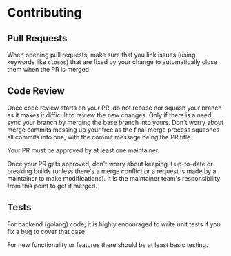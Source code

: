 # Contributing

## Pull Requests

When opening pull requests, make sure that you link issues (using keywords like `closes`) that
are fixed by your change to automatically close them when the PR is merged.

## Code Review

Once code review starts on your PR, do not rebase nor squash your branch as it makes it
difficult to review the new changes. Only if there is a need, sync your branch by merging
the base branch into yours. Don't worry about merge commits messing up your tree as
the final merge process squashes all commits into one, with the commit message being the PR title.

Your PR must be approved by at least one maintainer.

Once your PR gets approved, don't worry about keeping it up-to-date or breaking
builds (unless there's a merge conflict or a request is made by a maintainer to make
modifications). It is the maintainer team's responsibility from this point to get it merged.

## Tests

For backend (golang) code, it is highly encouraged to write unit tests if you fix a bug to cover
that case.

For new functionality or features there should be at least basic testing.
